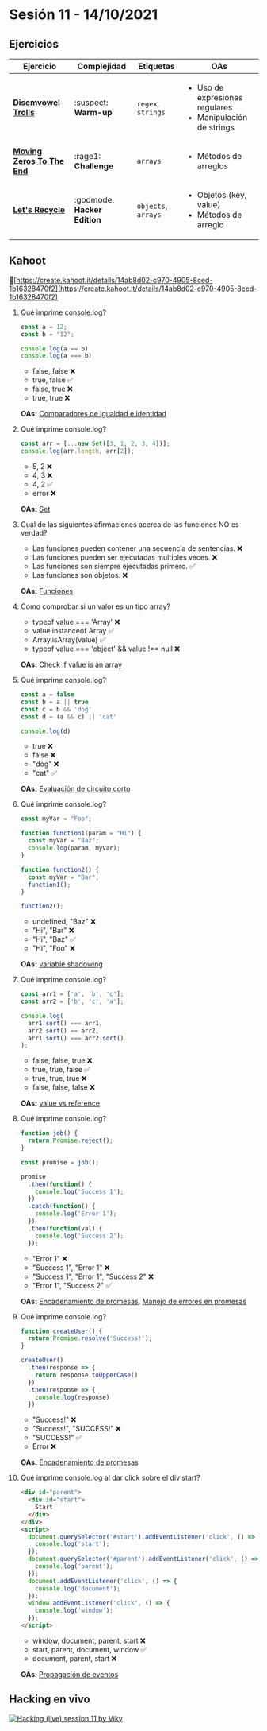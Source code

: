 # Sesión 11 - 14/10/2021

## Ejercicios

| Ejercicio                                                        | Complejidad                    | Etiquetas                    | OAs                                                                               |
| ---------------------------------------------------------------- | ------------------------------ | ---------------------------- | --------------------------------------------------------------------------------- |
| [**Disemvowel Trolls**](exercises/disemvowel-trolls/README.md) | :suspect: **Warm-up** | `regex`, `strings` | <ul><li> Uso de expresiones regulares </li><li> Manipulación de strings </li></ul>  |
| [**Moving Zeros To The End**](exercises/move-zeros/README.md) | :rage1: **Challenge** | `arrays` | <ul><li>Métodos de arreglos</li></ul>  |
| [**Let's Recycle**](exercises/lets-recycle/README.md) | :godmode: **Hacker Edition** | `objects`, `arrays`| <ul><li>Objetos (key, value)</li><li>Métodos de arreglo</li></ul>  |

## Kahoot

🔗[https://create.kahoot.it/details/14ab8d02-c970-4905-8ced-1b16328470f2](https://create.kahoot.it/details/14ab8d02-c970-4905-8ced-1b16328470f2)

1. Qué imprime console.log?

    ```js
    const a = 12;
    const b = "12";

    console.log(a == b)
    console.log(a === b)
    ```

   - false, false ❌
   - true, false ✅
   - false, true ❌
   - true, true ❌

    __OAs:__ [Comparadores de igualdad e identidad](https://developer.mozilla.org/es/docs/Web/JavaScript/Equality_comparisons_and_sameness)

2. Qué imprime console.log?

    ```js
    const arr = [...new Set([3, 1, 2, 3, 4])];
    console.log(arr.length, arr[2]);
    ```

   - 5, 2 ❌
   - 4, 3 ❌
   - 4, 2 ✅
   - error ❌

    __OAs:__ [Set](https://developer.mozilla.org/es/docs/Web/JavaScript/Reference/Global_Objects/Set)

3. Cual de las siguientes afirmaciones acerca de las funciones NO es verdad?

   - Las funciones pueden contener una secuencia de sentencias. ❌
   - Las funciones pueden ser ejecutadas multiples veces. ❌
   - Las funciones son siempre ejecutadas primero. ✅
   - Las funciones son objetos. ❌

    __OAs:__ [Funciones](https://academind.com/tutorials/javascript-functions-are-objects)

4. Como comprobar si un valor es un tipo array?

   - typeof value === 'Array' ❌
   - value instanceof Array ✅
   - Array.isArray(value) ✅
   - typeof value === 'object' && value !== null ❌

    __OAs:__ [Check if value is an array](https://stackoverflow.com/questions/4775722/how-can-i-check-if-an-object-is-an-array)

5. Qué imprime console.log?

    ```js
    const a = false
    const b = a || true
    const c = b && 'dog'
    const d = (a && c) || 'cat'

    console.log(d)
    ```

   - true ❌
   - false ❌
   - "dog" ❌
   - "cat" ✅

    __OAs:__ [Evaluación de circuito corto](https://codeburst.io/javascript-what-is-short-circuit-evaluation-ff22b2f5608c)

6. Qué imprime console.log?

    ```js
    const myVar = "Foo";

    function function1(param = "Hi") {
      const myVar = "Baz";
      console.log(param, myVar);
    }

    function function2() {
      const myVar = "Bar";
      function1();
    }

    function2();
    ```

   - undefined, "Baz" ❌
   - "Hi", "Bar" ❌
   - "Hi", "Baz" ✅
   - "Hi", "Foo" ❌

    __OAs:__ [variable shadowing](https://mayuminishimoto.medium.com/understanding-variable-shadowing-with-javascript-58fc108c8f03)

7. Qué imprime console.log?

    ```js
    const arr1 = ['a', 'b', 'c'];
    const arr2 = ['b', 'c', 'a'];

    console.log(
      arr1.sort() === arr1,
      arr2.sort() == arr2,
      arr1.sort() === arr2.sort()
    );
    ```

   - false, false, true ❌
   - true, true, false ✅
   - true, true, true ❌
   - false, false, false ❌

    __OAs:__ [value vs reference](https://dmitripavlutin.com/value-vs-reference-javascript/)

8. Qué imprime console.log?

    ```js
    function job() {
      return Promise.reject();
    }

    const promise = job();

    promise
      .then(function() {
        console.log('Success 1');
      })
      .catch(function() {
        console.log('Error 1');
      })
      .then(function(val) {
        console.log('Success 2');
      });
    ```

   - "Error 1" ❌
   - "Success 1", "Error 1" ❌
   - "Success 1", "Error 1", "Success 2" ❌
   - "Error 1", "Success 2" ✅

    __OAs:__ [Encadenamiento de promesas](https://javascript.info/promise-chaining),
    [Manejo de errores en promesas](https://javascript.info/promise-error-handling)

9. Qué imprime console.log?

    ```js
    function createUser() {
      return Promise.resolve('Success!');
    }

    createUser()
      .then(response => {
        return response.toUpperCase()
      })
      .then(response => {
        console.log(response)
      })
    ```

   - "Success!" ❌
   - "Success!", "SUCCESS!" ❌
   - "SUCCESS!" ✅
   - Error ❌

    __OAs:__ [Encadenamiento de promesas](https://javascript.info/promise-chaining)

10. Qué imprime console.log al dar click sobre el div start?

    ```html
    <div id="parent">
      <div id="start">
        Start
      </div>
    </div>
    <script>
      document.querySelector('#start').addEventListener('click', () => {
        console.log('start');
      });
      document.querySelector('#parent').addEventListener('click', () => {
        console.log('parent');
      });
      document.addEventListener('click', () => {
        console.log('document');
      });
      window.addEventListener('click', () => {
        console.log('window');
      });
    </script>
    ```

    - window, document, parent, start ❌
    - start, parent, document, window ✅
    - document, parent, start ❌

    __OAs__: [Propagación de eventos](https://www.freecodecamp.org/news/a-simplified-explanation-of-event-propagation-in-javascript-f9de7961a06e/)

## Hacking en vivo

[![Hacking (live) session 11 by Viky](https://i3.ytimg.com/vi/3Zz7GfTdVPI/hqdefault.jpg)](https://www.youtube.com/watch?v=3Zz7GfTdVPI)
